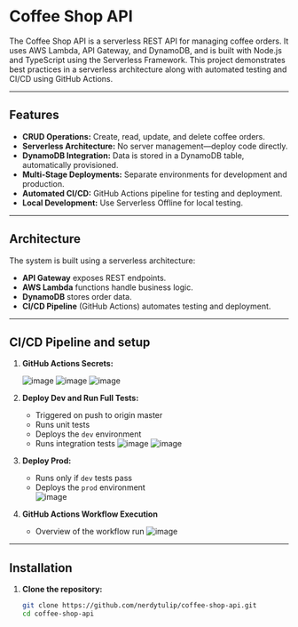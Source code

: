 # Coffee Shop API

The Coffee Shop API is a serverless REST API for managing coffee orders. It uses AWS Lambda, API Gateway, and DynamoDB, and is built with Node.js and TypeScript using the Serverless Framework. This project demonstrates best practices in a serverless architecture along with automated testing and CI/CD using GitHub Actions.

---

## Features

- **CRUD Operations:** Create, read, update, and delete coffee orders.
- **Serverless Architecture:** No server management—deploy code directly.
- **DynamoDB Integration:** Data is stored in a DynamoDB table, automatically provisioned.
- **Multi-Stage Deployments:** Separate environments for development and production.
- **Automated CI/CD:** GitHub Actions pipeline for testing and deployment.
- **Local Development:** Use Serverless Offline for local testing.

---

## Architecture

The system is built using a serverless architecture:

- **API Gateway** exposes REST endpoints.
- **AWS Lambda** functions handle business logic.
- **DynamoDB** stores order data.
- **CI/CD Pipeline** (GitHub Actions) automates testing and deployment.

---

## CI/CD Pipeline and setup

1. **GitHub Actions Secrets:**

   ![image](https://github.com/user-attachments/assets/5409f0ea-ba54-460f-bf96-c0f7d60401a5)
   ![image](https://github.com/user-attachments/assets/5a9e3d9b-96cf-4ac3-a884-159a9834c28c)
   ![image](https://github.com/user-attachments/assets/d5a5105f-1df0-4316-9f5a-d4b440869def)

2. **Deploy Dev and Run Full Tests:**

   - Triggered on push to origin master
   - Runs unit tests
   - Deploys the `dev` environment
   - Runs integration tests
     ![image](https://github.com/user-attachments/assets/e3886a2d-0973-4794-8361-b5a4ca4a61ab)
     ![image](https://github.com/user-attachments/assets/7211d410-6951-4cc3-b979-e5e1f7be2ebf)

3. **Deploy Prod:**

   - Runs only if `dev` tests pass
   - Deploys the `prod` environment  
     ![image](https://github.com/user-attachments/assets/e80dd957-d761-4a84-90b2-52c3c688f5c7)

4. **GitHub Actions Workflow Execution**
   - Overview of the workflow run
     ![image](https://github.com/user-attachments/assets/bd141766-e801-4495-9575-031e08bed4b3)

---

## Installation

1. **Clone the repository:**
   ```bash
   git clone https://github.com/nerdytulip/coffee-shop-api.git
   cd coffee-shop-api
   ```
